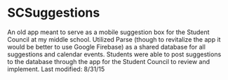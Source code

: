 # SCSuggestions
An old app meant to serve as a mobile suggestion box for the Student Council at my middle school. Utilized Parse (though to revitalize the app it would be better to use Google Firebase) as a shared database for all suggestions and calendar events. Students were able to post suggestions to the database through the app for the Student Council to review and implement. Last modified: 8/31/15
